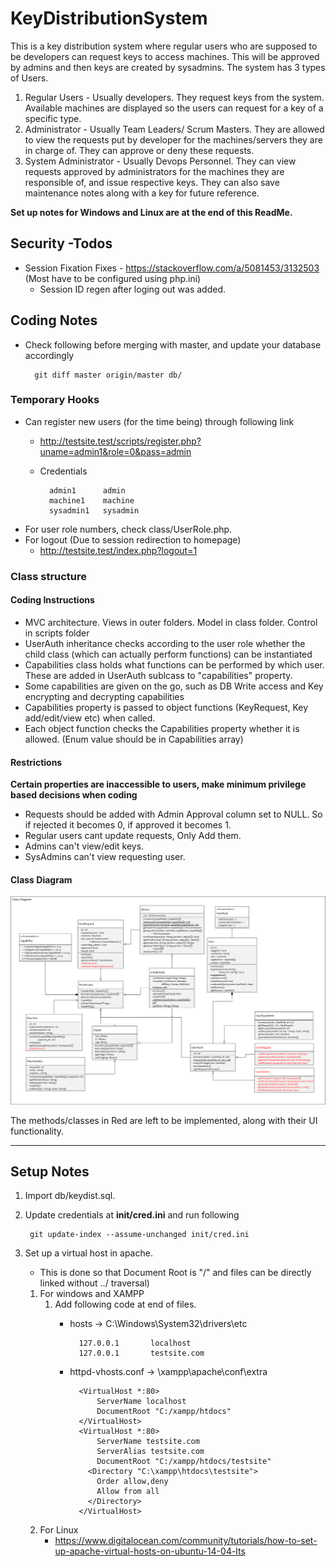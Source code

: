 # KeyDistributionSystem

This is a key distribution system where regular users who are supposed to be developers can request keys to access machines. This will be approved by admins and then keys are created by sysadmins. 
The system has 3 types of Users. 
1.	Regular Users - Usually developers. They request keys from the system. Available machines are displayed so the users can request for a key of a specific type. 
2.	Administrator - Usually Team Leaders/ Scrum Masters. They are allowed to view the requests put by developer for the machines/servers they are in charge of.  They can approve or deny these requests.
3.	System Administrator - Usually Devops Personnel. They can view requests approved by administrators for the machines they are responsible of, and issue respective keys. They can also save maintenance notes along with a key for future reference. 


**Set up notes for Windows and Linux are at the end of this ReadMe.**

## Security -Todos

* Session Fixation Fixes - https://stackoverflow.com/a/5081453/3132503 (Most have to be configured using php.ini)
    * Session ID regen after loging out was added. 

## Coding Notes

* Check following before merging with master, and update your database accordingly

        git diff master origin/master db/ 

### Temporary Hooks

* Can register new users (for the time being) through following link
    * http://testsite.test/scripts/register.php?uname=admin1&role=0&pass=admin
    * Credentials

            admin1      admin
            machine1    machine
            sysadmin1   sysadmin

* For user role numbers, check class/UserRole.php.
* For logout (Due to session redirection to homepage)
    * http://testsite.test/index.php?logout=1

### Class structure

#### Coding Instructions
* MVC architecture. Views in outer folders. Model in class folder. Control in scripts folder
* UserAuth inheritance checks according to the user role whether the child class (which can actually perform functions) can be instantiated
* Capabilities class holds what functions can be performed by which user. These are added in UserAuth sublcass to "capabilities" property. 
* Some capabilities are given on the go, such as DB Write access and Key encrypting and decrypting capabilities
* Capabilities property is passed to object functions (KeyRequest, Key add/edit/view etc) when called.
* Each object function checks the Capabilities property whether it is allowed. (Enum value should be in Capabilities array)


#### Restrictions
**Certain properties are inaccessible to users, make minimum privilege based decisions when coding**

* Requests should be added with Admin Approval column set to NULL. So if rejected it becomes 0, if approved it becomes 1. 
* Regular users cant update requests, Only Add them.
* Admins can't view/edit keys.
* SysAdmins can't view requesting user.  

#### Class Diagram

![ClassDiagram](https://raw.githubusercontent.com/jkehelwala/KeyDistributionSystem/master/db/ClassDiagram.png)

The methods/classes in Red are left to be implemented, along with their UI functionality.

<hr>

## Setup Notes

1. Import db/keydist.sql.
1. Update credentials at **init/cred.ini** and run following

        git update-index --assume-unchanged init/cred.ini

2. Set up a virtual host in apache. 
    - This is done so that Document Root is "/" and files can be directly linked without ../ traversal)
    
    1. For windows and XAMPP
        1. Add following code at end of files.
            * hosts -> C:\Windows\System32\drivers\etc
        
                    127.0.0.1       localhost
                    127.0.0.1       testsite.com

            * httpd-vhosts.conf -> <Location>\xampp\apache\conf\extra
            
                    <VirtualHost *:80>
                        ServerName localhost
                        DocumentRoot "C:/xampp/htdocs"
                    </VirtualHost>
                    <VirtualHost *:80>
                        ServerName testsite.com
                        ServerAlias testsite.com
                        DocumentRoot "C:/xampp/htdocs/testsite"
                      <Directory "C:\xampp\htdocs\testsite">
                        Order allow,deny
                        Allow from all
                      </Directory>
                    </VirtualHost>
	
	1. For Linux
	    * https://www.digitalocean.com/community/tutorials/how-to-set-up-apache-virtual-hosts-on-ubuntu-14-04-lts

